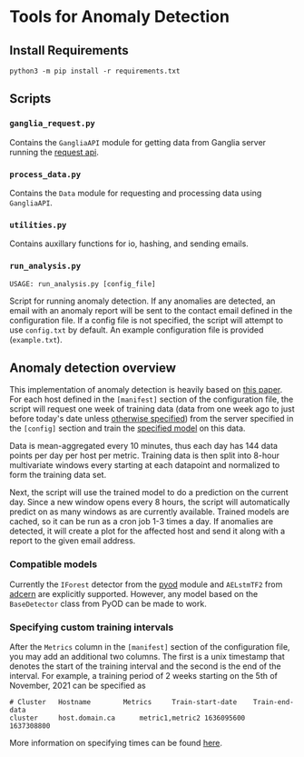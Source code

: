 # Tools for Anomaly Detection

## Install Requirements
```
python3 -m pip install -r requirements.txt
```

## Scripts

### `ganglia_request.py`
Contains the `GangliaAPI` module for getting data from Ganglia server running the [request api](https://github.com/hep-gc/production-helpers/tree/monitoring-tools/ganglia/api).

### `process_data.py`
Contains the `Data` module for requesting and processing data using `GangliaAPI`.

### `utilities.py`
Contains auxillary functions for io, hashing, and sending emails.

### `run_analysis.py`
```
USAGE: run_analysis.py [config_file]
```
Script for running anomaly detection. If any anomalies are detected, an email with an anomaly report will be sent to the contact email defined in the configuration file. If a config file is not specified, the script will attempt to use `config.txt` by default. An example configuration file is provided (`example.txt`).

## Anomaly detection overview

This implementation of anomaly detection is heavily based on [this paper](https://www.epj-conferences.org/articles/epjconf/abs/2021/05/epjconf_chep2021_02011/epjconf_chep2021_02011.html). For each host defined in the `[manifest]` section of the configuration file, the script will request one week of training data (data from one week ago to just before today's date unless [otherwise specified](#specifying-custom-training-intervals)) from the server specified in the `[config]` section and train the [specified model](#compatible-models) on this data.  

Data is mean-aggregated every 10 minutes, thus each day has 144 data points per day per host per metric. Training data is then split into 8-hour multivariate windows every starting at each datapoint and normalized to form the training data set.  

Next, the script will use the trained model to do a prediction on the current day. Since a new window opens every 8 hours, the script will automatically predict on as many windows as are currently available. Trained models are cached, so it can be run as a cron job 1-3 times a day. If anomalies are detected, it will create a plot for the affected host and send it along with a report to the given email address.

### Compatible models

Currently the `IForest` detector from the [pyod](https://pyod.readthedocs.io/en/latest/) module and `AELstmTF2` from [adcern](https://gitlab.cern.ch/cloud-infrastructure/data-analytics/-/tree/master/adcern) are explicitly supported. However, any model based on the `BaseDetector` class from PyOD can be made to work.

### Specifying custom training intervals

After the `Metrics` column in the `[manifest]` section of the configuration file, you may add an additional two columns. The first is a unix timestamp that denotes the start of the training interval and the second is the end of the interval. For example, a training period of 2 weeks starting on the 5th of November, 2021 can be specified as 
```
# Cluster	Hostname		Metrics		Train-start-date	Train-end-data
cluster		host.domain.ca		metric1,metric2	1636095600		1637308800
```
More information on specifying times can be found [here](https://oss.oetiker.ch/rrdtool/doc/rrdfetch.en.html#AT-STYLE_TIME_SPECIFICATION).
